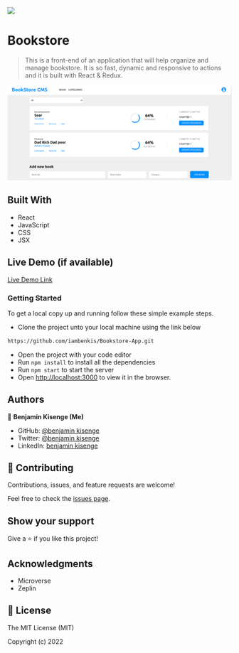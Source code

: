 ![](https://img.shields.io/badge/Microverse-blueviolet)

# Bookstore

> This is a front-end of an application that will help organize and manage bookstore. It is so fast, dynamic and responsive to actions and it is built with React & Redux.

![BookStore](./img.png)

## Built With

- React
- JavaScript
- CSS
- JSX

## Live Demo (if available)

[Live Demo Link](https://livedemo.com)

### Getting Started

To get a local copy up and running follow these simple example steps.

- Clone the project unto your local machine using the link below
```bash
https://github.com/iambenkis/Bookstore-App.git
```
- Open the project with your code editor
- Run `npm install` to install all the dependencies
- Run `npm start` to start the server
- Open [http://localhost:3000](http://localhost:3000) to view it in the browser.

## Authors

👤 **Benjamin Kisenge (Me)**

* GitHub: [@benjamin kisenge](https://github.com/iambenkis)
* Twitter: [@benjamin kisenge](https://twitter.com/iambenkis)
* LinkedIn: [benjamin kisenge](https://www.linkedin.com/in/ben-kisenge/)

## 🤝 Contributing

Contributions, issues, and feature requests are welcome!

Feel free to check the [issues page](https://github.com/iambenkis/Bookstore-App/issues).

## Show your support

Give a ⭐️ if you like this project!

## Acknowledgments

- Microverse
-  Zeplin

## 📝 License

The MIT License (MIT)

Copyright (c) 2022